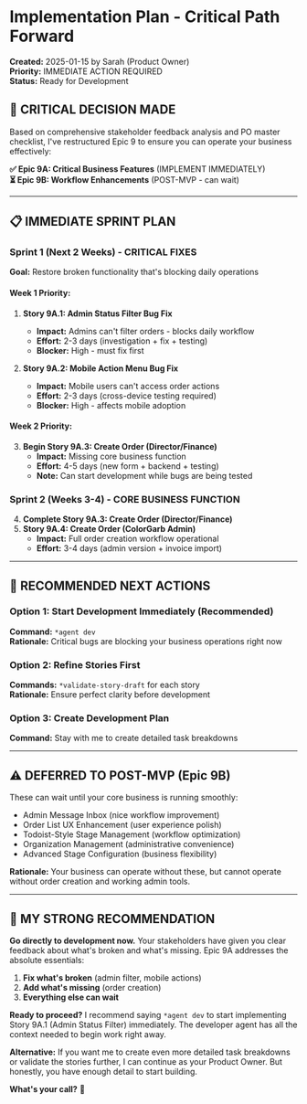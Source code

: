 # Implementation Plan - Critical Path Forward

**Created:** 2025-01-15 by Sarah (Product Owner)  
**Priority:** IMMEDIATE ACTION REQUIRED  
**Status:** Ready for Development

## 🎯 **CRITICAL DECISION MADE**

Based on comprehensive stakeholder feedback analysis and PO master checklist, I've restructured Epic 9 to ensure you can operate your business effectively:

**✅ Epic 9A: Critical Business Features** (IMPLEMENT IMMEDIATELY)  
**⏳ Epic 9B: Workflow Enhancements** (POST-MVP - can wait)

---

## 📋 **IMMEDIATE SPRINT PLAN**

### **Sprint 1 (Next 2 Weeks) - CRITICAL FIXES**
**Goal:** Restore broken functionality that's blocking daily operations

#### **Week 1 Priority:**
1. **Story 9A.1: Admin Status Filter Bug Fix**
   - **Impact:** Admins can't filter orders - blocks daily workflow  
   - **Effort:** 2-3 days (investigation + fix + testing)
   - **Blocker:** High - must fix first

2. **Story 9A.2: Mobile Action Menu Bug Fix**  
   - **Impact:** Mobile users can't access order actions
   - **Effort:** 2-3 days (cross-device testing required)
   - **Blocker:** High - affects mobile adoption

#### **Week 2 Priority:**
3. **Begin Story 9A.3: Create Order (Director/Finance)**
   - **Impact:** Missing core business function
   - **Effort:** 4-5 days (new form + backend + testing)
   - **Note:** Can start development while bugs are being tested

### **Sprint 2 (Weeks 3-4) - CORE BUSINESS FUNCTION**
4. **Complete Story 9A.3: Create Order (Director/Finance)**
5. **Story 9A.4: Create Order (ColorGarb Admin)**
   - **Impact:** Full order creation workflow operational
   - **Effort:** 3-4 days (admin version + invoice import)

---

## 🚀 **RECOMMENDED NEXT ACTIONS**

### **Option 1: Start Development Immediately (Recommended)**
**Command:** `*agent dev`  
**Rationale:** Critical bugs are blocking your business operations right now

### **Option 2: Refine Stories First**  
**Commands:** `*validate-story-draft` for each story  
**Rationale:** Ensure perfect clarity before development

### **Option 3: Create Development Plan**
**Command:** Stay with me to create detailed task breakdowns

---

## ⚠️ **DEFERRED TO POST-MVP (Epic 9B)**

These can wait until your core business is running smoothly:
- Admin Message Inbox (nice workflow improvement)  
- Order List UX Enhancement (user experience polish)
- Todoist-Style Stage Management (workflow optimization)
- Organization Management (administrative convenience)
- Advanced Stage Configuration (business flexibility)

**Rationale:** Your business can operate without these, but cannot operate without order creation and working admin tools.

---

## 🎪 **MY STRONG RECOMMENDATION**

**Go directly to development now.** Your stakeholders have given you clear feedback about what's broken and what's missing. Epic 9A addresses the absolute essentials:

1. **Fix what's broken** (admin filter, mobile actions)  
2. **Add what's missing** (order creation)  
3. **Everything else can wait**

**Ready to proceed?** I recommend saying `*agent dev` to start implementing Story 9A.1 (Admin Status Filter) immediately. The developer agent has all the context needed to begin work right away.

**Alternative:** If you want me to create even more detailed task breakdowns or validate the stories further, I can continue as your Product Owner. But honestly, you have enough detail to start building.

**What's your call?** 🎯